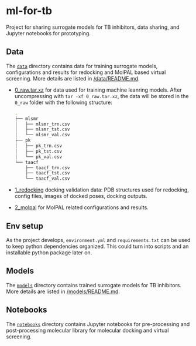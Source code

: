 # ml-for-tb
Project for sharing surrogate models for TB inhibitors, data sharing, and Jupyter notebooks for prototyping.

## Data

The [`data`](/data) directory contains data for training surrogate models, configurations and
results for redocking and MolPAL
based virtual screening. More details are listed in [/data/README.md](/data/README.md).

- [0_raw.tar.xz](0_raw.tar.xz) for data used for training machine leanring models. After uncompressing with
  `tar -xf 0_raw.tar.xz`, the data will be stored in the `0_raw` folder with the following structure:

  ```bash
  .
  ├── mlsmr
  │   ├── mlsmr_trn.csv
  │   ├── mlsmr_tst.csv
  │   └── mlsmr_val.csv
  ├── pk
  │   ├── pk_trn.csv
  │   ├── pk_tst.csv
  │   └── pk_val.csv
  └── taacf
      ├── taacf_trn.csv
      ├── taacf_tst.csv
      └── taacf_val.csv
  ```

- [1_redocking](1_redocking) docking validation data: PDB structures used for redocking, config files, images of docked poses, docking outputs.
- [2_molpal](2_molpal) for MolPAL related configurations and results.

## Env setup
As the project develops, `environment.yml` and `requirements.txt` can be used to keep python dependencies organized. This could turn into scripts and an installable python package later on.

## Models

The [`models`](/models) directory contains trained surrogate models for TB inhibitors. More details
are listed in [/models/README.md](/models/README.md).

## Notebooks

The [`notebooks`](/notebooks) directory contains Jupyter notebooks for pre-processing and
post-processing molecular library for molecular docking and virtual screening.

